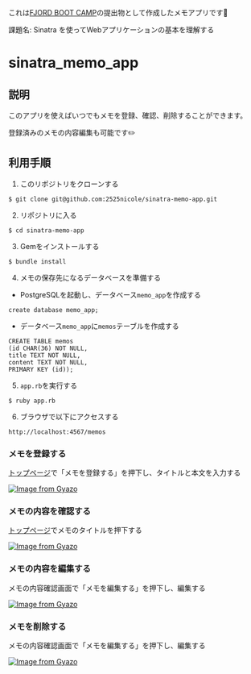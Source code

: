 これは[FJORD BOOT CAMP](https://bootcamp.fjord.jp/)の提出物として作成したメモアプリです📝

課題名: Sinatra を使ってWebアプリケーションの基本を理解する

# sinatra_memo_app

## 説明
このアプリを使えばいつでもメモを登録、確認、削除することができます。

登録済みのメモの内容編集も可能です✏️

## 利用手順

1. このリポジトリをクローンする

`$ git clone git@github.com:2525nicole/sinatra-memo-app.git`

2. リポジトリに入る

`$ cd sinatra-memo-app`

3. Gemをインストールする

`$ bundle install`

4. メモの保存先になるデータベースを準備する

- PostgreSQLを起動し、データベース`memo_app`を作成する

```
create database memo_app;
```

- データベース`memo_app`に`memos`テーブルを作成する

```
CREATE TABLE memos
(id CHAR(36) NOT NULL,
title TEXT NOT NULL,
content TEXT NOT NULL,
PRIMARY KEY (id));
```

5. `app.rb`を実行する

`$ ruby app.rb`

6. ブラウザで以下にアクセスする

`http://localhost:4567/memos`

### メモを登録する

[トップページ](http://localhost:4567/memos)で「メモを登録する」を押下し、タイトルと本文を入力する

[![Image from Gyazo](https://i.gyazo.com/550c1d3a83943f2e76ad43db71bb1e9a.gif)](https://gyazo.com/550c1d3a83943f2e76ad43db71bb1e9a)


### メモの内容を確認する

[トップページ](http://localhost:4567/memos)でメモのタイトルを押下する

[![Image from Gyazo](https://i.gyazo.com/2a7b91fa96773281dc8f4015bd720a03.gif)](https://gyazo.com/2a7b91fa96773281dc8f4015bd720a03)


### メモの内容を編集する

メモの内容確認画面で「メモを編集する」を押下し、編集する

[![Image from Gyazo](https://i.gyazo.com/d5c9aa99d12b00e7ec9d6eac2d6e7173.gif)](https://gyazo.com/d5c9aa99d12b00e7ec9d6eac2d6e7173)


### メモを削除する

メモの内容確認画面で「メモを編集する」を押下し、編集する

[![Image from Gyazo](https://i.gyazo.com/aabae616adcb7e1719dc123aed6f2d3f.gif)](https://gyazo.com/aabae616adcb7e1719dc123aed6f2d3f)
